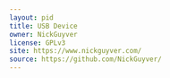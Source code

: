 ```yaml
---
layout: pid
title: USB Device
owner: NickGuyver
license: GPLv3
site: https://www.nickguyver.com/
source: https://github.com/NickGuyver/
---
```

